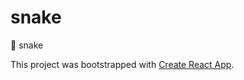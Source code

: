 # snake
:game_die: snake

This project was bootstrapped with [Create React App](https://github.com/facebookincubator/create-react-app).
